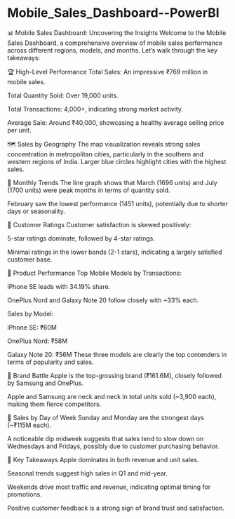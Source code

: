 # Mobile_Sales_Dashboard--PowerBI

📊 Mobile Sales Dashboard: Uncovering the Insights
Welcome to the Mobile Sales Dashboard, a comprehensive overview of mobile sales performance across different regions, models, and months. Let’s walk through the key takeaways:

🏆 High-Level Performance
Total Sales: An impressive ₹769 million in mobile sales.

Total Quantity Sold: Over 19,000 units.

Total Transactions: 4,000+, indicating strong market activity.

Average Sale: Around ₹40,000, showcasing a healthy average selling price per unit.

🗺️ Sales by Geography
The map visualization reveals strong sales concentration in metropolitan cities, particularly in the southern and western regions of India. Larger blue circles highlight cities with the highest sales.

📆 Monthly Trends
The line graph shows that March (1696 units) and July (1700 units) were peak months in terms of quantity sold.

February saw the lowest performance (1451 units), potentially due to shorter days or seasonality.

🌟 Customer Ratings
Customer satisfaction is skewed positively:

5-star ratings dominate, followed by 4-star ratings.

Minimal ratings in the lower bands (2-1 stars), indicating a largely satisfied customer base.

📱 Product Performance
Top Mobile Models by Transactions:

iPhone SE leads with 34.19% share.

OnePlus Nord and Galaxy Note 20 follow closely with ~33% each.

Sales by Model:

iPhone SE: ₹60M

OnePlus Nord: ₹58M

Galaxy Note 20: ₹56M These three models are clearly the top contenders in terms of popularity and sales.

🏢 Brand Battle
Apple is the top-grossing brand (₹161.6M), closely followed by Samsung and OnePlus.

Apple and Samsung are neck and neck in total units sold (~3,900 each), making them fierce competitors.

📅 Sales by Day of Week
Sunday and Monday are the strongest days (~₹115M each).

A noticeable dip midweek suggests that sales tend to slow down on Wednesdays and Fridays, possibly due to customer purchasing behavior.

🎯 Key Takeaways
Apple dominates in both revenue and unit sales.

Seasonal trends suggest high sales in Q1 and mid-year.

Weekends drive most traffic and revenue, indicating optimal timing for promotions.

Positive customer feedback is a strong sign of brand trust and satisfaction.
